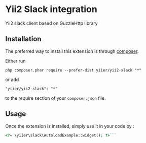 Yii2 Slack integration
======================
Yii2 slack client based on GuzzleHttp library

Installation
------------

The preferred way to install this extension is through [composer](http://getcomposer.org/download/).

Either run

```
php composer.phar require --prefer-dist yiier/yii2-slack "*"
```

or add

```
"yiier/yii2-slack": "*"
```

to the require section of your `composer.json` file.


Usage
-----

Once the extension is installed, simply use it in your code by  :

```php
<?= \yiier\slack\AutoloadExample::widget(); ?>```